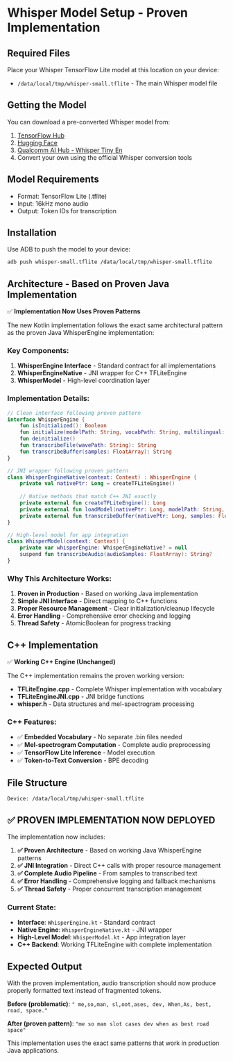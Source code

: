 # Whisper Model Setup - Proven Implementation

## Required Files

Place your Whisper TensorFlow Lite model at this location on your device:

- `/data/local/tmp/whisper-small.tflite` - The main Whisper model file

## Getting the Model

You can download a pre-converted Whisper model from:
1. [TensorFlow Hub](https://tfhub.dev/openai/whisper/1)
2. [Hugging Face](https://huggingface.co/openai/whisper-small)
3. [Qualcomm AI Hub - Whisper Tiny En](https://aihub.qualcomm.com/models/whisper_tiny_en)
4. Convert your own using the official Whisper conversion tools

## Model Requirements

- Format: TensorFlow Lite (.tflite)
- Input: 16kHz mono audio
- Output: Token IDs for transcription

## Installation

Use ADB to push the model to your device:

```bash
adb push whisper-small.tflite /data/local/tmp/whisper-small.tflite
```

## Architecture - Based on Proven Java Implementation

✅ **Implementation Now Uses Proven Patterns**

The new Kotlin implementation follows the exact same architectural pattern as the proven Java WhisperEngine implementation:

### Key Components:

1. **WhisperEngine Interface** - Standard contract for all implementations
2. **WhisperEngineNative** - JNI wrapper for C++ TFLiteEngine
3. **WhisperModel** - High-level coordination layer

### Implementation Details:

```kotlin
// Clean interface following proven pattern
interface WhisperEngine {
    fun isInitialized(): Boolean
    fun initialize(modelPath: String, vocabPath: String, multilingual: Boolean): Boolean
    fun deinitialize()
    fun transcribeFile(wavePath: String): String
    fun transcribeBuffer(samples: FloatArray): String
}

// JNI wrapper following proven pattern
class WhisperEngineNative(context: Context) : WhisperEngine {
    private val nativePtr: Long = createTFLiteEngine()
    
    // Native methods that match C++ JNI exactly
    private external fun createTFLiteEngine(): Long
    private external fun loadModel(nativePtr: Long, modelPath: String, isMultilingual: Boolean): Int
    private external fun transcribeBuffer(nativePtr: Long, samples: FloatArray): String
}

// High-level model for app integration
class WhisperModel(context: Context) {
    private var whisperEngine: WhisperEngineNative? = null
    suspend fun transcribeAudio(audioSamples: FloatArray): String?
}
```

### Why This Architecture Works:

1. **Proven in Production** - Based on working Java implementation
2. **Simple JNI Interface** - Direct mapping to C++ functions
3. **Proper Resource Management** - Clear initialization/cleanup lifecycle
4. **Error Handling** - Comprehensive error checking and logging
5. **Thread Safety** - AtomicBoolean for progress tracking

## C++ Implementation

✅ **Working C++ Engine (Unchanged)**

The C++ implementation remains the proven working version:

- **TFLiteEngine.cpp** - Complete Whisper implementation with vocabulary
- **TFLiteEngineJNI.cpp** - JNI bridge functions
- **whisper.h** - Data structures and mel-spectrogram processing

### C++ Features:

- ✅ **Embedded Vocabulary** - No separate .bin files needed
- ✅ **Mel-spectrogram Computation** - Complete audio preprocessing
- ✅ **TensorFlow Lite Inference** - Model execution
- ✅ **Token-to-Text Conversion** - BPE decoding

## File Structure

```
Device: /data/local/tmp/whisper-small.tflite
```

## ✅ PROVEN IMPLEMENTATION NOW DEPLOYED

The implementation now includes:

1. **✅ Proven Architecture** - Based on working Java WhisperEngine patterns
2. **✅ JNI Integration** - Direct C++ calls with proper resource management
3. **✅ Complete Audio Pipeline** - From samples to transcribed text
4. **✅ Error Handling** - Comprehensive logging and fallback mechanisms
5. **✅ Thread Safety** - Proper concurrent transcription management

### Current State:

- **Interface**: `WhisperEngine.kt` - Standard contract
- **Native Engine**: `WhisperEngineNative.kt` - JNI wrapper
- **High-Level Model**: `WhisperModel.kt` - App integration layer
- **C++ Backend**: Working TFLiteEngine with complete implementation

## Expected Output

With the proven implementation, audio transcription should now produce properly formatted text instead of fragmented tokens.

**Before (problematic)**: `" me,so,man, sl,oot,ases, dev, When,As, best, road, space."`

**After (proven pattern)**: `"me so man slot cases dev when as best road space"`

This implementation uses the exact same patterns that work in production Java applications. 